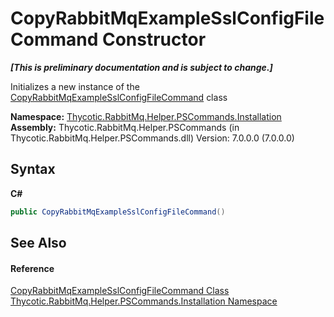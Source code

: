 # CopyRabbitMqExampleSslConfigFileCommand Constructor 
 _**\[This is preliminary documentation and is subject to change.\]**_

Initializes a new instance of the <a href="T_Thycotic_RabbitMq_Helper_PSCommands_Installation_CopyRabbitMqExampleSslConfigFileCommand">CopyRabbitMqExampleSslConfigFileCommand</a> class

**Namespace:**&nbsp;<a href="N_Thycotic_RabbitMq_Helper_PSCommands_Installation">Thycotic.RabbitMq.Helper.PSCommands.Installation</a><br />**Assembly:**&nbsp;Thycotic.RabbitMq.Helper.PSCommands (in Thycotic.RabbitMq.Helper.PSCommands.dll) Version: 7.0.0.0 (7.0.0.0)

## Syntax

**C#**<br />
``` C#
public CopyRabbitMqExampleSslConfigFileCommand()
```


## See Also


#### Reference
<a href="T_Thycotic_RabbitMq_Helper_PSCommands_Installation_CopyRabbitMqExampleSslConfigFileCommand">CopyRabbitMqExampleSslConfigFileCommand Class</a><br /><a href="N_Thycotic_RabbitMq_Helper_PSCommands_Installation">Thycotic.RabbitMq.Helper.PSCommands.Installation Namespace</a><br />